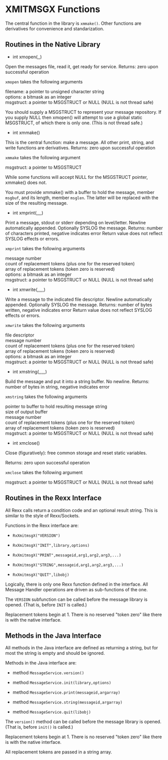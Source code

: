 # XMITMSGX Functions

The central function in the library is `xmmake()`.
Other functions are derivatives for convenience and standarization.

## Routines in the Native Library

* int xmopen(,,)

Open the messages file, read it, get ready for service.
Returns: zero upon successful operation

`xmopen` takes the following arguments

filename: a pointer to unsigned character string <br/>
options: a bitmask as an integer <br/>
msgstruct: a pointer to MSGSTRUCT or NULL (NULL is not thread safe)

You should supply a MSGSTRUCT to represent your message repository.
If you supply NULL then xmopen() will attempt to use a global static
MSGSTRUCT, of which there is only one. (This is not thread safe.)

* int xmmake()

This is the central function: make a message.
All other print, string, and write functions are derivatives.
Returns: zero upon successful operation

`xmmake` takes the following argument

msgstruct: a pointer to MSGSTRUCT

While some functions will accept NULL for the MSGSTRUCT pointer,
xmmake() does not.

You must provide xmmake() with a buffer to hold the message, member
`msgbuf`, and its length, member `msglen`. The latter will be replaced
with the size of the resulting message.

* int xmprint(,,,,)

Print a message, stdout or stderr depending on level/letter.
Newline automatically appended. Optionally SYSLOG the message.
Returns: number of characters printed, negative indicates error
Return value does not reflect SYSLOG effects or errors.

`xmprint` takes the following arguments

message number <br/>
count of replacement tokens (plus one for the reserved token) <br/>
array of replacement tokens (token zero is reserved) <br/>
options: a bitmask as an integer <br/>
msgstruct: a pointer to MSGSTRUCT or NULL (NULL is not thread safe)

* int xmwrite(,,,,,)

Write a message to the indicated file descriptor.
Newline automatically appended. Optionally SYSLOG the message.
Returns: number of bytes written, negative indicates error
Return value does not reflect SYSLOG effects or errors.

`xmwrite` takes the following arguments

file descriptor <br/>
message number <br/>
count of replacement tokens (plus one for the reserved token) <br/>
array of replacement tokens (token zero is reserved) <br/>
options: a bitmask as an integer <br/>
msgstruct: a pointer to MSGSTRUCT or NULL (NULL is not thread safe)

* int xmstring(,,,,,)

Build the message and put it into a string buffer. No newline.
Returns: number of bytes in string, negative indicates error

`xmstring` takes the following arguments

pointer to buffer to hold resulting message string <br/>
size of output buffer <br/>
message number <br/>
count of replacement tokens (plus one for the reserved token) <br/>
array of replacement tokens (token zero is reserved) <br/>
msgstruct: a pointer to MSGSTRUCT or NULL (NULL is not thread safe)

* int xmclose()

Close (figuratively): free common storage and reset static variables.

Returns: zero upon successful operation

`xmclose` takes the following argument

msgstruct: a pointer to MSGSTRUCT or NULL (NULL is not thread safe)







## Routines in the Rexx Interface

All Rexx calls return a condition code and an optional result string.
This is similar to the style of Rexx/Sockets.

Functions in the Rexx interface are:

* `RxXmitmsgX("VERSION")`

* `RxXmitmsgX("INIT",library,options)`

* `RxXmitmsgX("PRINT",messageid,arg1,arg2,arg3,...)`

* `RxXmitmsgX("STRING",messageid,arg1,arg2,arg3,...)`

* `RxXmitmsgX("QUIT",libobj)`

Logically, there is only one Rexx function defined in the interface.
All Message Handler operations are driven as sub-functions of the one.

The `VERSION` subfunction can be called before the message library
is opened. (That is, before `INIT` is called.)

Replacement tokens begin at 1.
There is no reserved "token zero" like there is with the native interface.



## Methods in the Java Interface

All methods in the Java interface are defined as returning a string,
but for most the string is empty and should be ignored.

Methods in the Java interface are:

* method `MessageService.version()`

* method `MessageService.init(library,options)`

* method `MessageService.print(messageid,argarray)`

* method `MessageService.string(messageid,argarray)`

* method `MessageService.quit(libobj)`

The `version()` method can be called before the message library
is opened. (That is, before `init()` is called.)

Replacement tokens begin at 1.
There is no reserved "token zero" like there is with the native interface.

All replacement tokens are passed in a string array.




